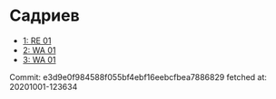 # Садриев
- [1: RE 01](1.md)
- [2: WA 01](2.md)
- [3: WA 01](3.md)

Commit: e3d9e0f984588f055bf4ebf16eebcfbea7886829
 fetched at: 20201001-123634
